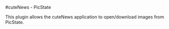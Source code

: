 #cuteNews - PicState

This plugin allows the cuteNews application to open/download images from PicState.
